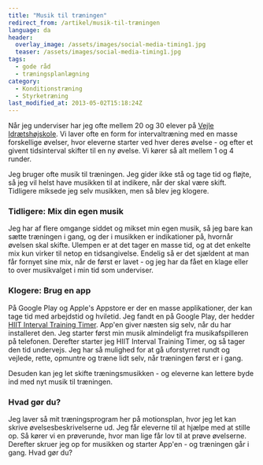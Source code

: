 ```yaml
---
title: "Musik til træningen"
redirect_from: /artikel/musik-til-træningen
language: da
header:
  overlay_image: /assets/images/social-media-timing1.jpg
  teaser: /assets/images/social-media-timing1.jpg
tags:
  - gode råd
  - træningsplanlægning
category:
  - Konditionstræning
  - Styrketræning
last_modified_at: 2013-05-02T15:18:24Z
---
```


Når jeg underviser har jeg ofte mellem 20 og 30 elever på [Vejle Idrætshøjskole](http://vih.dk). Vi laver ofte en form for intervaltræning med en masse forskellige øvelser, hvor eleverne starter ved hver deres øvelse - og efter et givent tidsinterval skifter til en ny øvelse. Vi kører så alt mellem 1 og 4 runder.

Jeg bruger ofte musik til træningen. Jeg gider ikke stå og tage tid og fløjte, så jeg vil helst have musikken til at indikere, når der skal være skift. Tidligere miksede jeg selv musikken, men så blev jeg klogere.

### Tidligere: Mix din egen musik

Jeg har af flere omgange siddet og mikset min egen musik, så jeg bare kan sætte træningen i gang, og der i musikken er indikationer på, hvornår øvelsen skal skifte. Ulempen er at det tager en masse tid, og at det enkelte mix kun virker til netop en tidsangivelse. Endelig så er det sjældent at man får fornyet sine mix, når de først er lavet - og jeg har da fået en klage eller to over musikvalget i min tid som underviser.

### Klogere: Brug en app

På Google Play og Apple's Appstore er der en masse applikationer, der kan tage tid med arbejdstid og hviletid. Jeg fandt en på Google Play, der hedder [HIIT Interval Training Timer](https://play.google.com/store/apps/details?id=com.ihunda.android.hiit&hl=da). App'en giver næsten sig selv, når du har installeret den. Jeg starter først min musik almindeligt fra musikafspilleren på telefonen. Derefter starter jeg HIIT Interval Training Timer, og så tager den tid undervejs. Jeg har så mulighed for at gå uforstyrret rundt og vejlede, rette, opmuntre og træne lidt selv, når træningen først er i gang.

Desuden kan jeg let skifte træningsmusikken - og eleverne kan lettere byde ind med nyt musik til træningen.

### Hvad gør du?

Jeg laver så mit træningsprogram her på motionsplan, hvor jeg let kan skrive øvelsesbeskrivelserne ud. Jeg får eleverne til at hjælpe med at stille op. Så kører vi en prøverunde, hvor man lige får lov til at prøve øvelserne. Derefter skruer jeg op for musikken og starter App'en - og træningen går i gang. Hvad gør du?
